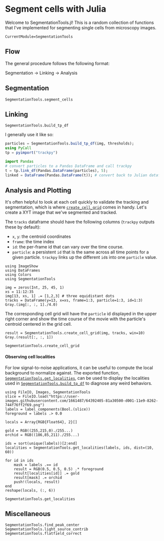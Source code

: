 # Segment cells with Julia

Welcome to SegmentationTools.jl! This is a random collection of functions that I've implemented for segmenting single cells from microscopy images.

```@meta
CurrentModule=SegmentationTools
```

## Flow

The general procedure follows the following format:

Segmentation -> Linking -> Analysis

## Segmentation

```@docs
SegmentationTools.segment_cells
```

## Linking

```@docs
SegmentationTools.build_tp_df
```

I generally use it like so:

```julia
particles = SegmentationTools.build_tp_df(img, thresholds);
using PyCall
tp = pyimport("trackpy")

import Pandas
# convert particles to a Pandas DataFrame and call trackpy
t = tp.link_df(Pandas.DataFrame(particles), 5);
linked = DataFrame(Pandas.DataFrame(t)); # convert back to Julian dataframe
```

## Analysis and Plotting

It's often helpful to look at each cell quickly to validate the tracking and
segmentation, which is where [`create_cell_grid`](@ref) comes in handy. Let's
create a XYT image that we've segmented and tracked.

The `tracks` dataframe should have the following columns (`trackpy` outputs
these by default):

* `x`, `y`: the centroid coordinates
* `frame`: the time index
* `id`: the per-frame id that can vary over the time course.
* `particle`: a persistent `id` that is the same across all time points for a
  given particle. `trackpy` links up the different `id`s into one `particle`
  value.

```@example cell_grid
using ImageShow
using DataFrames
using Colors
using SegmentationTools

img = zeros(Int, 25, 45, 1)
xs = 11:12:35
img[13, xs, 1] .= [1,2,3] # three equidistant dots
tracks = DataFrame(y=13, x=xs, frame=1:3, particle=1:3, id=1:3)
Gray.(img[:, :, 1]./4.0)
```


The corresponding cell grid will have the `particle` id displayed in the upper
right corner and show the time course of the movie with the particle's centroid
centered in the grid cell.

```@example cell_grid
result = SegmentationTools.create_cell_grid(img, tracks, win=10)
Gray.(result[:, :, 1])
```

```@docs
SegmentationTools.create_cell_grid
```

#### Observing cell localities

For low signal-to-noise applications, it can be useful to compute the local
background to normalize against. The exported function,
[`SegmentationTools.get_localities`](@ref), can be used to display the
localities used in [`SegmentationTools.build_tp_df`](@ref) to diagnose any weird
behaviors.


```@example
using FileIO, Images, SegmentationTools
slice = FileIO.load("https://user-images.githubusercontent.com/1661487/64392405-81a30500-d001-11e9-8262-744f76ff2f69.png")
labels = label_components(Bool.(slice))
foreground = labels .> 0.0

locals = Array{RGB{Float64}, 2}[]

gold = RGB((255,215,0)./255...)
orchid = RGB((186,85,211)./255...)

ids = sort(unique(labels))[2:end]
localities = SegmentationTools.get_localities(labels, ids, dist=(10, 60))

for id in ids
    mask = labels .== id
    result = RGB(0.5, 0.5, 0.5) .* foreground
    result[localities[id]] .= gold
    result[mask] .= orchid
    push!(locals, result)
end
reshape(locals, (:, 6))
```

```@docs
SegmentationTools.get_localities
```

## Miscellaneous

```@docs
SegmentationTools.find_peak_center
SegmentationTools.light_source_contrib
SegmentationTools.flatfield_correct
```